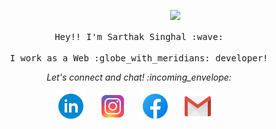 
<p align="center">
  <img src="https://media.giphy.com/media/rdma0nDFZMR32/giphy.gif" width="40%" align="right">
  <br><br>
  <samp>
    Hey!! I'm Sarthak Singhal :wave:
    <br><br>
    I work as a Web :globe_with_meridians: developer!
  </samp>
</p>

<p align="center"> 
  <i> Let's connect and chat! :incoming_envelope: </i>
</p>

<p align="center">
<a href="https://www.linkedin.com/in/sarthak77"><img src="https://github.com/sarthak77/sarthak77/blob/master/icons/icons8-linkedin-circled-48.png" alt="LinkedIn"></a> &nbsp; &nbsp;
<a href="https://www.instagram.com/sarthak02singhal/"><img src="https://github.com/sarthak77/sarthak77/blob/master/icons/icons8-instagram-48.png" alt="Instagram"></a> &nbsp; &nbsp;
<a href="https://www.facebook.com/sarthak.singhal.98434"><img src="https://github.com/sarthak77/sarthak77/blob/master/icons/icons8-facebook-48.png" alt="Facebook"></a> &nbsp; &nbsp;
<a href="mailto:sarthak02singhal@gmail.com"><img src="https://github.com/sarthak77/sarthak77/blob/master/icons/icons8-gmail-48.png" alt="Gmail"></a> &nbsp; &nbsp;
</p>


